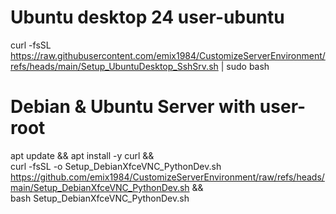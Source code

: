 
# Ubuntu desktop 24 user-ubuntu
curl -fsSL https://raw.githubusercontent.com/emix1984/CustomizeServerEnvironment/refs/heads/main/Setup_UbuntuDesktop_SshSrv.sh | sudo bash

# Debian & Ubuntu Server with user-root
apt update && apt install -y curl && \
curl -fsSL -o Setup_DebianXfceVNC_PythonDev.sh https://github.com/emix1984/CustomizeServerEnvironment/raw/refs/heads/main/Setup_DebianXfceVNC_PythonDev.sh && \
bash Setup_DebianXfceVNC_PythonDev.sh
